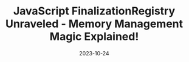 ---
date: 2023-10-24
tags: js, ts, finalizationregistry
name: delpuppo.net
url: https://blog.delpuppo.net/javascript-finalizationregistry-unraveled-memory-management-magic-explained
type: article
title: JavaScript FinalizationRegistry Unraveled - Memory Management Magic Explained!
slides_url:
recording_url:
city:
country:
country_code:
language: English
---